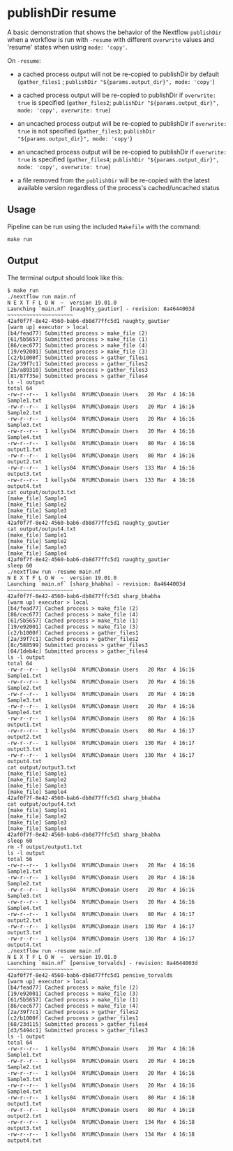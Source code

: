 # publishDir resume

A basic demonstration that shows the behavior of the Nextflow `publishDir` when a workflow is run with `-resume` with different `overwrite` values and 'resume' states when using `mode: 'copy'`.

On `-resume`:

- a cached process output will not be re-copied to publishDir by default (`gather_files1` ; `publishDir "${params.output_dir}", mode: 'copy'`)

- a cached process output will be re-copied to publishDir if `overwrite: true` is specified (`gather_files2`; `publishDir "${params.output_dir}", mode: 'copy', overwrite: true`)

- an uncached process output will be re-copied to publishDir if `overwrite: true` is not specified (`gather_files3`; `publishDir "${params.output_dir}", mode: 'copy'`)

- an uncached process output will be re-copied to publishDir if `overwrite: true` is specified (`gather_files4`; `publishDir "${params.output_dir}", mode: 'copy', overwrite: true`)

- a file removed from the `publishDir` will be re-copied with the latest available version regardless of the process's cached/uncached status

## Usage

Pipeline can be run using the included `Makefile` with the command:

```
make run
```

## Output

The terminal output should look like this:

```
$ make run
./nextflow run main.nf
N E X T F L O W  ~  version 19.01.0
Launching `main.nf` [naughty_gautier] - revision: 8a4644003d
~~~~~~~~~~~~~~~~~~~~~
42af0f7f-8e42-4560-bab6-db8d77ffc5d1 naughty_gautier
[warm up] executor > local
[b4/fead77] Submitted process > make_file (2)
[61/5b5657] Submitted process > make_file (1)
[86/cec677] Submitted process > make_file (4)
[19/e92001] Submitted process > make_file (3)
[c2/b1000f] Submitted process > gather_files1
[2a/39f7c1] Submitted process > gather_files2
[2b/a89310] Submitted process > gather_files3
[81/87f35e] Submitted process > gather_files4
ls -l output
total 64
-rw-r--r--  1 kellys04  NYUMC\Domain Users   20 Mar  4 16:16 Sample1.txt
-rw-r--r--  1 kellys04  NYUMC\Domain Users   20 Mar  4 16:16 Sample2.txt
-rw-r--r--  1 kellys04  NYUMC\Domain Users   20 Mar  4 16:16 Sample3.txt
-rw-r--r--  1 kellys04  NYUMC\Domain Users   20 Mar  4 16:16 Sample4.txt
-rw-r--r--  1 kellys04  NYUMC\Domain Users   80 Mar  4 16:16 output1.txt
-rw-r--r--  1 kellys04  NYUMC\Domain Users   80 Mar  4 16:16 output2.txt
-rw-r--r--  1 kellys04  NYUMC\Domain Users  133 Mar  4 16:16 output3.txt
-rw-r--r--  1 kellys04  NYUMC\Domain Users  133 Mar  4 16:16 output4.txt
cat output/output3.txt
[make_file] Sample1
[make_file] Sample2
[make_file] Sample3
[make_file] Sample4
42af0f7f-8e42-4560-bab6-db8d77ffc5d1 naughty_gautier
cat output/output4.txt
[make_file] Sample1
[make_file] Sample2
[make_file] Sample3
[make_file] Sample4
42af0f7f-8e42-4560-bab6-db8d77ffc5d1 naughty_gautier
sleep 60
./nextflow run -resume main.nf
N E X T F L O W  ~  version 19.01.0
Launching `main.nf` [sharp_bhabha] - revision: 8a4644003d
~~~~~~~~~~~~~~~~~~~~~
42af0f7f-8e42-4560-bab6-db8d77ffc5d1 sharp_bhabha
[warm up] executor > local
[b4/fead77] Cached process > make_file (2)
[86/cec677] Cached process > make_file (4)
[61/5b5657] Cached process > make_file (1)
[19/e92001] Cached process > make_file (3)
[c2/b1000f] Cached process > gather_files1
[2a/39f7c1] Cached process > gather_files2
[8c/588599] Submitted process > gather_files3
[04/1deb4c] Submitted process > gather_files4
ls -l output
total 64
-rw-r--r--  1 kellys04  NYUMC\Domain Users   20 Mar  4 16:16 Sample1.txt
-rw-r--r--  1 kellys04  NYUMC\Domain Users   20 Mar  4 16:16 Sample2.txt
-rw-r--r--  1 kellys04  NYUMC\Domain Users   20 Mar  4 16:16 Sample3.txt
-rw-r--r--  1 kellys04  NYUMC\Domain Users   20 Mar  4 16:16 Sample4.txt
-rw-r--r--  1 kellys04  NYUMC\Domain Users   80 Mar  4 16:16 output1.txt
-rw-r--r--  1 kellys04  NYUMC\Domain Users   80 Mar  4 16:17 output2.txt
-rw-r--r--  1 kellys04  NYUMC\Domain Users  130 Mar  4 16:17 output3.txt
-rw-r--r--  1 kellys04  NYUMC\Domain Users  130 Mar  4 16:17 output4.txt
cat output/output3.txt
[make_file] Sample1
[make_file] Sample2
[make_file] Sample3
[make_file] Sample4
42af0f7f-8e42-4560-bab6-db8d77ffc5d1 sharp_bhabha
cat output/output4.txt
[make_file] Sample1
[make_file] Sample2
[make_file] Sample3
[make_file] Sample4
42af0f7f-8e42-4560-bab6-db8d77ffc5d1 sharp_bhabha
sleep 60
rm -f output/output1.txt
ls -l output
total 56
-rw-r--r--  1 kellys04  NYUMC\Domain Users   20 Mar  4 16:16 Sample1.txt
-rw-r--r--  1 kellys04  NYUMC\Domain Users   20 Mar  4 16:16 Sample2.txt
-rw-r--r--  1 kellys04  NYUMC\Domain Users   20 Mar  4 16:16 Sample3.txt
-rw-r--r--  1 kellys04  NYUMC\Domain Users   20 Mar  4 16:16 Sample4.txt
-rw-r--r--  1 kellys04  NYUMC\Domain Users   80 Mar  4 16:17 output2.txt
-rw-r--r--  1 kellys04  NYUMC\Domain Users  130 Mar  4 16:17 output3.txt
-rw-r--r--  1 kellys04  NYUMC\Domain Users  130 Mar  4 16:17 output4.txt
./nextflow run -resume main.nf
N E X T F L O W  ~  version 19.01.0
Launching `main.nf` [pensive_torvalds] - revision: 8a4644003d
~~~~~~~~~~~~~~~~~~~~~
42af0f7f-8e42-4560-bab6-db8d77ffc5d1 pensive_torvalds
[warm up] executor > local
[b4/fead77] Cached process > make_file (2)
[19/e92001] Cached process > make_file (3)
[61/5b5657] Cached process > make_file (1)
[86/cec677] Cached process > make_file (4)
[2a/39f7c1] Cached process > gather_files2
[c2/b1000f] Cached process > gather_files1
[68/23d115] Submitted process > gather_files4
[d3/5494c1] Submitted process > gather_files3
ls -l output
total 64
-rw-r--r--  1 kellys04  NYUMC\Domain Users   20 Mar  4 16:16 Sample1.txt
-rw-r--r--  1 kellys04  NYUMC\Domain Users   20 Mar  4 16:16 Sample2.txt
-rw-r--r--  1 kellys04  NYUMC\Domain Users   20 Mar  4 16:16 Sample3.txt
-rw-r--r--  1 kellys04  NYUMC\Domain Users   20 Mar  4 16:16 Sample4.txt
-rw-r--r--  1 kellys04  NYUMC\Domain Users   80 Mar  4 16:18 output1.txt
-rw-r--r--  1 kellys04  NYUMC\Domain Users   80 Mar  4 16:18 output2.txt
-rw-r--r--  1 kellys04  NYUMC\Domain Users  134 Mar  4 16:18 output3.txt
-rw-r--r--  1 kellys04  NYUMC\Domain Users  134 Mar  4 16:18 output4.txt
```
